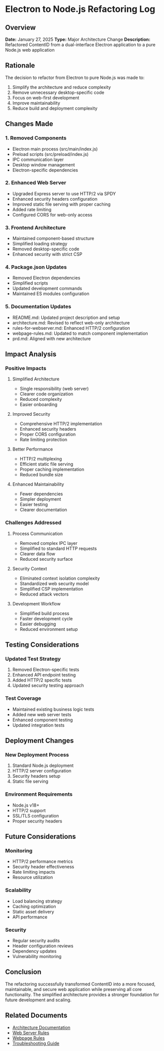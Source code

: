 # Electron to Node.js Refactoring Log

## Overview

**Date:** January 27, 2025
**Type:** Major Architecture Change
**Description:** Refactored ContentID from a dual-interface Electron application to a pure Node.js web application

## Rationale

The decision to refactor from Electron to pure Node.js was made to:

1. Simplify the architecture and reduce complexity
2. Remove unnecessary desktop-specific code
3. Focus on web-first development
4. Improve maintainability
5. Reduce build and deployment complexity

## Changes Made

### 1. Removed Components

- Electron main process (src/main/index.js)
- Preload scripts (src/preload/index.js)
- IPC communication layer
- Desktop window management
- Electron-specific dependencies

### 2. Enhanced Web Server

- Upgraded Express server to use HTTP/2 via SPDY
- Enhanced security headers configuration
- Improved static file serving with proper caching
- Added rate limiting
- Configured CORS for web-only access

### 3. Frontend Architecture

- Maintained component-based structure
- Simplified loading strategy
- Removed desktop-specific code
- Enhanced security with strict CSP

### 4. Package.json Updates

- Removed Electron dependencies
- Simplified scripts
- Updated development commands
- Maintained ES modules configuration

### 5. Documentation Updates

- README.md: Updated project description and setup
- architecture.md: Revised to reflect web-only architecture
- rules-for-webserver.md: Enhanced HTTP/2 configuration
- webpage-rules.md: Updated to match component implementation
- prd.md: Aligned with new architecture

## Impact Analysis

### Positive Impacts

1. Simplified Architecture
   - Single responsibility (web server)
   - Clearer code organization
   - Reduced complexity
   - Easier onboarding

2. Improved Security
   - Comprehensive HTTP/2 implementation
   - Enhanced security headers
   - Proper CORS configuration
   - Rate limiting protection

3. Better Performance
   - HTTP/2 multiplexing
   - Efficient static file serving
   - Proper caching implementation
   - Reduced bundle size

4. Enhanced Maintainability
   - Fewer dependencies
   - Simpler deployment
   - Easier testing
   - Clearer documentation

### Challenges Addressed

1. Process Communication
   - Removed complex IPC layer
   - Simplified to standard HTTP requests
   - Clearer data flow
   - Reduced security surface

2. Security Context
   - Eliminated context isolation complexity
   - Standardized web security model
   - Simplified CSP implementation
   - Reduced attack vectors

3. Development Workflow
   - Simplified build process
   - Faster development cycle
   - Easier debugging
   - Reduced environment setup

## Testing Considerations

### Updated Test Strategy

1. Removed Electron-specific tests
2. Enhanced API endpoint testing
3. Added HTTP/2 specific tests
4. Updated security testing approach

### Test Coverage

- Maintained existing business logic tests
- Added new web server tests
- Enhanced component testing
- Updated integration tests

## Deployment Changes

### New Deployment Process

1. Standard Node.js deployment
2. HTTP/2 server configuration
3. Security headers setup
4. Static file serving

### Environment Requirements

- Node.js v18+
- HTTP/2 support
- SSL/TLS configuration
- Proper security headers

## Future Considerations

### Monitoring

- HTTP/2 performance metrics
- Security header effectiveness
- Rate limiting impacts
- Resource utilization

### Scalability

- Load balancing strategy
- Caching optimization
- Static asset delivery
- API performance

### Security

- Regular security audits
- Header configuration reviews
- Dependency updates
- Vulnerability monitoring

## Conclusion

The refactoring successfully transformed ContentID into a more focused, maintainable, and secure web application while preserving all core functionality. The simplified architecture provides a stronger foundation for future development and scaling.

## Related Documents

- [Architecture Documentation](../architecture.md)
- [Web Server Rules](./rules-for-webserver.md)
- [Webpage Rules](./webpage-rules.md)
- [Troubleshooting Guide](./troubleshooting.md)

